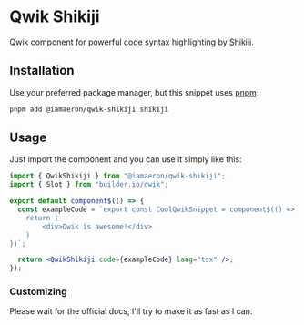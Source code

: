 # Qwik Shikiji

Qwik component for powerful code syntax highlighting by [Shikiji](https://shikiji.netlify.app).

## Installation

Use your preferred package manager, but this snippet uses [pnpm](https://pnpm.io):

```bash
pnpm add @iamaeron/qwik-shikiji shikiji
```

## Usage

Just import the component and you can use it simply like this:

```jsx
import { QwikShikiji } from "@iamaeron/qwik-shikiji";
import { Slot } from "builder.io/qwik";

export default component$(() => {
  const exampleCode = `export const CoolQwikSnippet = component$(() => {
    return (
        <div>Qwik is awesome!</div>
    )
})`;

  return <QwikShikiji code={exampleCode} lang="tsx" />;
});
```

### Customizing

Please wait for the official docs, I'll try to make it as fast as I can.
